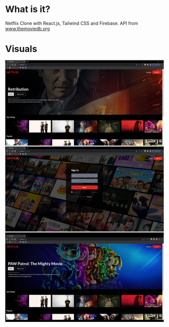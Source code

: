 # What is it?
Netflix Clone with React.js, Tailwind CSS and Firebase.
API from www.themoviedb.org

# Visuals
![](https://github.com/derenkarabulak/netflix-react/blob/main/showcase/homepage.png)
![](https://github.com/derenkarabulak/netflix-react/blob/main/showcase/signin.png)
![](https://github.com/derenkarabulak/netflix-react/blob/main/showcase/savedshows.gif)
